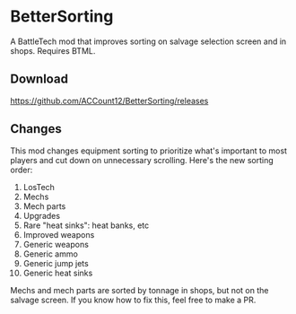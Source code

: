 # BetterSorting
A BattleTech mod that improves sorting on salvage selection screen and in shops. Requires BTML.

## Download

https://github.com/ACCount12/BetterSorting/releases

## Changes

This mod changes equipment sorting to prioritize what's important to most players and cut down on unnecessary scrolling. Here's the new sorting order:

 1. LosTech
 2. Mechs
 3. Mech parts
 4. Upgrades
 5. Rare "heat sinks": heat banks, etc
 6. Improved weapons
 7. Generic weapons
 8. Generic ammo
 9. Generic jump jets
 10. Generic heat sinks

Mechs and mech parts are sorted by tonnage in shops, but not on the salvage screen. If you know how to fix this, feel free to make a PR.
